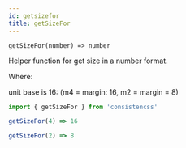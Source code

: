 ```yaml
---
id: getsizefor
title: getSizeFor
---
```


`getSizeFor(number) => number`

Helper function for get size in a number format.

Where:

unit base is 16: (m4 = margin: 16, m2 = margin = 8)

```js
import { getSizeFor } from 'consistencss'

getSizeFor(4) => 16

getSizeFor(2) => 8
```
